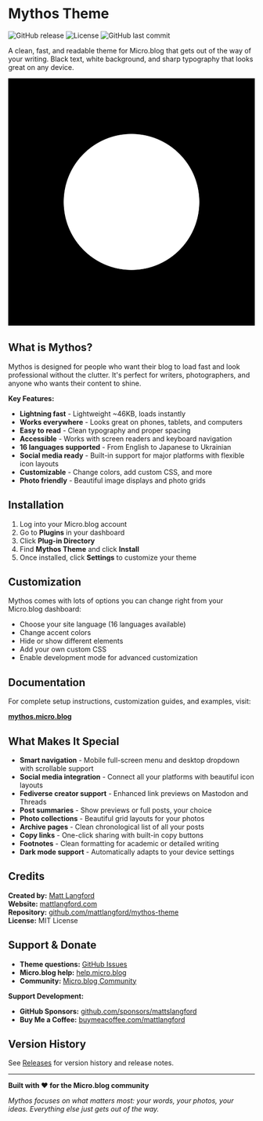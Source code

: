 # Mythos Theme

![GitHub release](https://img.shields.io/github/v/release/MattSLangford/Mythos-Theme)
![License](https://img.shields.io/github/license/MattSLangford/Mythos-Theme)
![GitHub last commit](https://img.shields.io/github/last-commit/MattSLangford/Mythos-Theme)

A clean, fast, and readable theme for Micro.blog that gets out of the way of your writing. Black text, white background, and sharp typography that looks great on any device.

![Mythos Theme Screenshot](screenshot.png)

## What is Mythos?

Mythos is designed for people who want their blog to load fast and look professional without the clutter. It's perfect for writers, photographers, and anyone who wants their content to shine.

**Key Features:**
- **Lightning fast** - Lightweight ~46KB, loads instantly
- **Works everywhere** - Looks great on phones, tablets, and computers  
- **Easy to read** - Clean typography and proper spacing
- **Accessible** - Works with screen readers and keyboard navigation
- **16 languages supported** - From English to Japanese to Ukrainian
- **Social media ready** - Built-in support for major platforms with flexible icon layouts
- **Customizable** - Change colors, add custom CSS, and more
- **Photo friendly** - Beautiful image displays and photo grids

## Installation

1. Log into your Micro.blog account
2. Go to **Plugins** in your dashboard  
3. Click **Plug-in Directory**
4. Find **Mythos Theme** and click **Install**
5. Once installed, click **Settings** to customize your theme

## Customization

Mythos comes with lots of options you can change right from your Micro.blog dashboard:

- Choose your site language (16 languages available)
- Change accent colors  
- Hide or show different elements
- Add your own custom CSS
- Enable development mode for advanced customization

## Documentation

For complete setup instructions, customization guides, and examples, visit:

**[mythos.micro.blog](https://mythos.micro.blog)**

## What Makes It Special

- **Smart navigation** - Mobile full-screen menu and desktop dropdown with scrollable support
- **Social media integration** - Connect all your platforms with beautiful icon layouts
- **Fediverse creator support** - Enhanced link previews on Mastodon and Threads
- **Post summaries** - Show previews or full posts, your choice
- **Photo collections** - Beautiful grid layouts for your photos
- **Archive pages** - Clean chronological list of all your posts  
- **Copy links** - One-click sharing with built-in copy buttons
- **Footnotes** - Clean formatting for academic or detailed writing
- **Dark mode support** - Automatically adapts to your device settings

## Credits

**Created by:** [Matt Langford](https://mattlangford.com)  
**Website:** [mattlangford.com](https://mattlangford.com)  
**Repository:** [github.com/mattlangford/mythos-theme](https://github.com/mattlangford/mythos-theme)  
**License:** MIT License

## Support & Donate

- **Theme questions:** [GitHub Issues](https://github.com/mattlangford/mythos-theme/issues)
- **Micro.blog help:** [help.micro.blog](https://help.micro.blog)
- **Community:** [Micro.blog Community](https://help.micro.blog/)

**Support Development:**
- **GitHub Sponsors:** [github.com/sponsors/mattslangford](https://github.com/sponsors/mattslangford)
- **Buy Me a Coffee:** [buymeacoffee.com/mattlangford](https://buymeacoffee.com/mattlangford)

## Version History

See [Releases](https://github.com/MattSLangford/Mythos-Theme/releases) for version history and release notes.

---

**Built with ❤️ for the Micro.blog community**

*Mythos focuses on what matters most: your words, your photos, your ideas. Everything else just gets out of the way.*